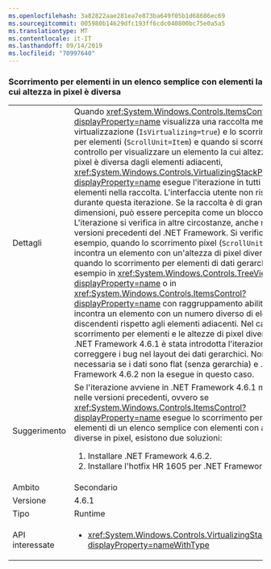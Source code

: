 ```yaml
---
ms.openlocfilehash: 3a82822aae281ea7e873ba649f05b1d68686ec69
ms.sourcegitcommit: 005980b14629dfc193ff6cdc040800bc75e0a5a5
ms.translationtype: MT
ms.contentlocale: it-IT
ms.lasthandoff: 09/14/2019
ms.locfileid: "70997640"
---
```

### <a name="item-scrolling-a-flat-list-with-items-of-different-pixel-height"></a>Scorrimento per elementi in un elenco semplice con elementi la cui altezza in pixel è diversa

|   |   |
|---|---|
|Dettagli|Quando <xref:System.Windows.Controls.ItemsControl?displayProperty=name> visualizza una raccolta mediante la virtualizzazione (<code>IsVirtualizing=true</code>) e lo scorrimento per elementi (<code>ScrollUnit=Item</code>) e quando si scorre il controllo per visualizzare un elemento la cui altezza in pixel è diversa dagli elementi adiacenti, <xref:System.Windows.Controls.VirtualizingStackPanel?displayProperty=name> esegue l'iterazione in tutti gli elementi nella raccolta. L'interfaccia utente non risponde durante questa iterazione. Se la raccolta è di grandi dimensioni, può essere percepita come un blocco. L'iterazione si verifica in altre circostanze, anche nelle versioni precedenti del .NET Framework. Si verifica, ad esempio, quando lo scorrimento pixel (<code>ScrollUnit=Pixel</code>) incontra un elemento con un'altezza di pixel diversa e quando lo scorrimento per elementi di dati gerarchici (ad esempio in <xref:System.Windows.Controls.TreeView?displayProperty=name> o in <xref:System.Windows.Controls.ItemsControl?displayProperty=name> con raggruppamento abilitato) incontra un elemento con un numero diverso di elementi discendenti rispetto agli elementi adiacenti. Nel caso dello scorrimento per elementi e le altezze di pixel diverse, in .NET Framework 4.6.1 è stata introdotta l'iterazione per correggere i bug nel layout dei dati gerarchici.  Non è necessaria se i dati sono flat (senza gerarchia) e .NET Framework 4.6.2 non la esegue in questo caso.|
|Suggerimento|Se l'iterazione avviene in .NET Framework 4.6.1 ma non nelle versioni precedenti, ovvero se <xref:System.Windows.Controls.ItemsControl?displayProperty=name> esegue lo scorrimento per elementi di un elenco semplice con elementi con altezze diverse in pixel, esistono due soluzioni:<ol><li>Installare .NET Framework 4.6.2.</li><li>Installare l'hotfix HR 1605 per .NET Framework 4.6.1.</li></ol>|
|Ambito|Secondario|
|Versione|4.6.1|
|Tipo|Runtime|
|API interessate|<ul><li><xref:System.Windows.Controls.VirtualizingStackPanel?displayProperty=nameWithType></li></ul>|
